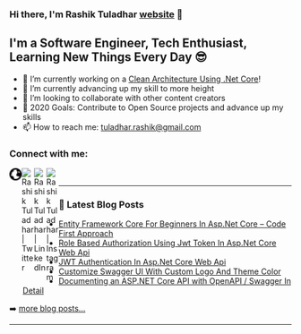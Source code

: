 ### Hi there, I'm Rashik Tuladhar [website](https://blog.rashik.com.np) 👋

## I'm a Software Engineer, Tech Enthusiast, Learning New Things Every Day 😎

- 🔭 I’m currently working on a [Clean Architecture Using .Net Core][website]!
- 🌱 I’m currently advancing up my skill to more height
- 👯 I’m looking to collaborate with other content creators
- 🥅 2020 Goals: Contribute to Open Source projects and advance up my skills
- 📫 How to reach me: tuladhar.rashik@gmail.com


### Connect with me:

[<img align="left" alt="Rashik Tuladhar" width="22px" src="https://raw.githubusercontent.com/iconic/open-iconic/master/svg/globe.svg" />][website]
[<img align="left" alt="Rashik Tuladhar | Twitter" width="22px" src="https://cdn.jsdelivr.net/npm/simple-icons@v3/icons/twitter.svg" />][twitter]
[<img align="left" alt="Rashik Tuladhar | LinkedIn" width="22px" src="https://cdn.jsdelivr.net/npm/simple-icons@v3/icons/linkedin.svg" />][linkedin]
[<img align="left" alt="Rashik Tuladhar | Instagram" width="22px" src="https://cdn.jsdelivr.net/npm/simple-icons@v3/icons/instagram.svg" />][instagram]

<br />

---

### 📕 Latest Blog Posts

<!-- BLOG-POST-LIST:START -->
- [Entity Framework Core For Beginners In Asp.Net Core – Code First Approach](https://blog.rashik.com.np/entity-framework-core-for-beginners-in-asp-net-core-code-first-approach/)
- [Role Based Authorization Using Jwt Token In Asp.Net Core Web Api](https://blog.rashik.com.np/role-based-authorization-using-jwt-token-in-asp-net-core-web-api/)
- [JWT Authentication In Asp.Net Core Web Api](https://blog.rashik.com.np/jwt-authentication-in-asp-net-core-web-api/)
- [Customize Swagger UI With Custom Logo And Theme Color](https://blog.rashik.com.np/customize-swagger-ui-with-custom-logo-and-theme-color/)
- [Documenting an ASP.NET Core API with OpenAPI / Swagger In Detail](https://blog.rashik.com.np/documenting-an-asp-net-core-api-with-openapi-swagger-in-detail/)
<!-- BLOG-POST-LIST:END -->

➡️ [more blog posts...](https://blog.rashik.com.np)

---

[website]: https://blog.rashik.com.np
[twitter]: https://twitter.com/RashikTuladhar
[instagram]: https://www.instagram.com/rashiktuladhar/
[linkedin]: https://www.linkedin.com/in/rashiktuladhar/

